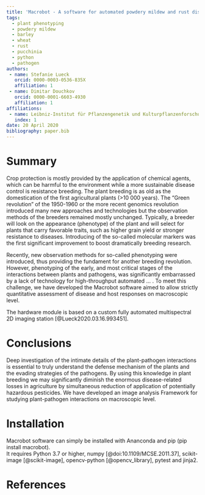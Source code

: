 ```yaml
---
title: 'Macrobot - A software for automated powdery mildew and rust disease quantification.'
tags:
  - plant phenotyping
  - powdery mildew
  - barley
  - wheat
  - rust
  - pucchinia
  - python
  - pathogen
authors:
 - name: Stefanie Lueck
   orcid: 0000-0003-0536-835X
   affiliation: 1
 - name: Dimitar Douchkov
   orcid: 0000-0001-6603-4930
   affiliation: 1
affiliations:
 - name: Leibniz-Institut für Pflanzengenetik und Kulturpflanzenforschung Gatersleben, Stadt Seeland, Sachsen-Anhalt
   index: 1
date: 20 April 2020
bibliography: paper.bib
---
```

 
# Summary
Crop protection is mostly provided by the application of chemical agents, which can be harmful to the environment while a more sustainable disease control is resistance breeding. The plant breeding is as old as the domestication of the first agricultural plants (>10 000 years). The “Green revolution” of the 1950-1960 or the more recent genomics revolution introduced many new approaches and technologies but the observation methods of the breeders remained mostly unchanged. Typically, a breeder will look on the appearance (phenotype) of the plant and will select for plants that carry favorable traits, such as higher grain yield or stronger resistance to diseases. Introducing of the so-called molecular markers was the first significant improvement to boost dramatically breeding research.

Recently, new observation methods for so-called phenotyping were introduced, thus providing the fundament for another breeding revolution. However, phenotyping of the early, and most critical stages of the interactions between plants and pathogens, was significantly embarrassed by a lack of technology for high-throughput automated ... . To meet this challenge, we have developed the Macrobot software  aimed to allow strictly quantitative assessment of disease and host responses on macroscopic level.

The hardware module is based on a custom fully automated multispectral 2D imaging station [@Lueck2020.03.16.993451].
  
# Conclusions
 Deep investigation of the intimate details of the plant-pathogen interactions is essential to truly understand the defense mechanism of the plants and the evading strategies of the pathogens. By using this knowledge in plant breeding we may significantly diminish the enormous disease-related losses in agriculture by simultaneous reduction of application of potentially hazardous pesticides. We have developed an image analysis Framework for studying plant-pathogen interactions on macroscopic level.
 
# Installation
Macrobot software can simply be installed with Ananconda and pip (pip install macrobot). <br>
It requires Python 3.7 or higher, numpy [@doi:10.1109/MCSE.2011.37], scikit-image [@scikit-image], opencv-python [@opencv_library], pytest and jinja2. 

  
# References
